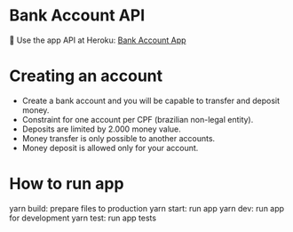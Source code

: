 # Bank Account API

:bank: Use the app API at Heroku: [Bank Account App](https://morning-peak-01125.herokuapp.com/)

# Creating an account

 - Create a bank account and you will be capable to transfer and deposit money.
 - Constraint for one account per CPF (brazilian non-legal entity).
 - Deposits are limited by 2.000 money value.
 - Money transfer is only possible to another accounts.
 - Money deposit is allowed only for your account.

# How to run app

yarn build: prepare files to production
yarn start: run app
yarn dev: run app for development
yarn test: run app tests
